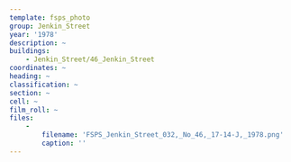 ```yaml
---
template: fsps_photo
group: Jenkin_Street
year: '1978'
description: ~
buildings:
    - Jenkin_Street/46_Jenkin_Street
coordinates: ~
heading: ~
classification: ~
section: ~
cell: ~
film_roll: ~
files:
    -
        filename: 'FSPS_Jenkin_Street_032,_No_46,_17-14-J,_1978.png'
        caption: ''
---
```

